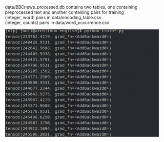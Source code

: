 data/BBCnews_processed.db contains two tables, one containing preprocessed text and another containing pairs for training  
(integer, word) pairs in data/encoding_table.csv   
(integer, counts) pairs in data/word_occurrence.csv


![training error screen shot](pictures/2023-11-20_06-21.png)  

